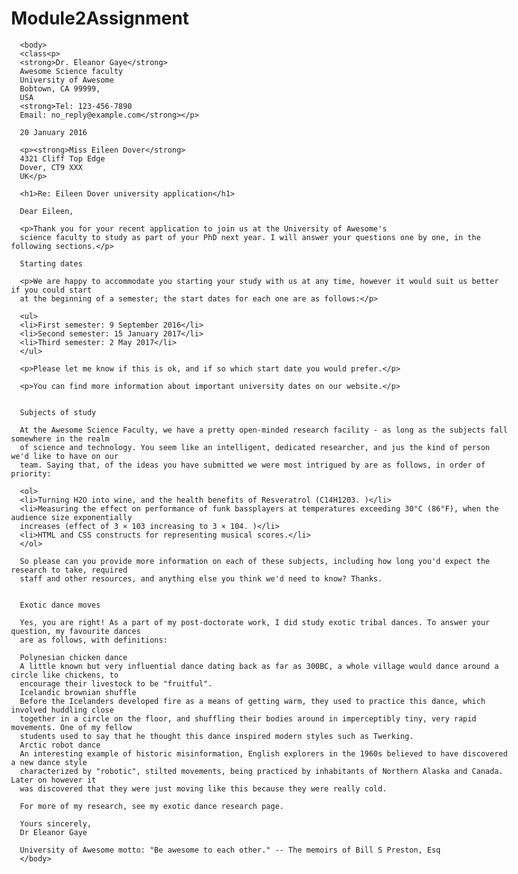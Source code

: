 # Module2Assignment


<!DOCTYPE html>
  <html>
    <head>
      <meta charset="utf-8">
      <style>
      body {
  max-width: 800px;
  margin: 0 auto;
}

.sender-column {
  text-align: right;
}

h1 {
  font-size: 1.5em;
}

h2 {
  font-size: 1.3em;
}

p,ul,ol,dl,address {
  font-size: 1.1em;
}

p, li, dd, dt, address {
  line-height: 1.5;
}
        </style>
      </head>

      <body>
      <class<p>
      <strong>Dr. Eleanor Gaye</strong>
      Awesome Science faculty
      University of Awesome
      Bobtown, CA 99999,
      USA
      <strong>Tel: 123-456-7890
      Email: no_reply@example.com</strong></p>

      20 January 2016

      <p><strong>Miss Eileen Dover</strong>
      4321 Cliff Top Edge
      Dover, CT9 XXX
      UK</p>

      <h1>Re: Eileen Dover university application</h1>

      Dear Eileen,

      <p>Thank you for your recent application to join us at the University of Awesome's
      science faculty to study as part of your PhD next year. I will answer your questions one by one, in the following sections.</p>

      Starting dates

      <p>We are happy to accommodate you starting your study with us at any time, however it would suit us better if you could start
      at the beginning of a semester; the start dates for each one are as follows:</p>

      <ul>
      <li>First semester: 9 September 2016</li>
      <li>Second semester: 15 January 2017</li>
      <li>Third semester: 2 May 2017</li>
      </ul>

      <p>Please let me know if this is ok, and if so which start date you would prefer.</p>

      <p>You can find more information about important university dates on our website.</p>


      Subjects of study

      At the Awesome Science Faculty, we have a pretty open-minded research facility - as long as the subjects fall somewhere in the realm
      of science and technology. You seem like an intelligent, dedicated researcher, and jus the kind of person we'd like to have on our
      team. Saying that, of the ideas you have submitted we were most intrigued by are as follows, in order of priority:

      <ol>
      <li>Turning H2O into wine, and the health benefits of Resveratrol (C14H1203. )</li>
      <li>Measuring the effect on performance of funk bassplayers at temperatures exceeding 30°C (86°F), when the audience size exponentially
      increases (effect of 3 × 103 increasing to 3 × 104. )</li>
      <li>HTML and CSS constructs for representing musical scores.</li>
      </ol>

      So please can you provide more information on each of these subjects, including how long you'd expect the research to take, required
      staff and other resources, and anything else you think we'd need to know? Thanks.


      Exotic dance moves

      Yes, you are right! As a part of my post-doctorate work, I did study exotic tribal dances. To answer your question, my favourite dances
      are as follows, with definitions:

      Polynesian chicken dance
      A little known but very influential dance dating back as far as 300BC, a whole village would dance around a circle like chickens, to
      encourage their livestock to be "fruitful".
      Icelandic brownian shuffle
      Before the Icelanders developed fire as a means of getting warm, they used to practice this dance, which involved huddling close
      together in a circle on the floor, and shuffling their bodies around in imperceptibly tiny, very rapid movements. One of my fellow
      students used to say that he thought this dance inspired modern styles such as Twerking.
      Arctic robot dance
      An interesting example of historic misinformation, English explorers in the 1960s believed to have discovered a new dance style
      characterized by "robotic", stilted movements, being practiced by inhabitants of Northern Alaska and Canada. Later on however it
      was discovered that they were just moving like this because they were really cold.

      For more of my research, see my exotic dance research page.

      Yours sincerely,
      Dr Eleanor Gaye

      University of Awesome motto: "Be awesome to each other." -- The memoirs of Bill S Preston, Esq
      </body>
